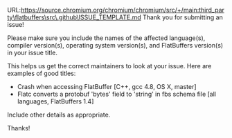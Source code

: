 URL:https://source.chromium.org/chromium/chromium/src/+/main:third_party\flatbuffers\src\.github\ISSUE_TEMPLATE.md
Thank you for submitting an issue!

Please make sure you include the names of the affected language(s), compiler version(s), operating system version(s), and FlatBuffers version(s) in your issue title.

This helps us get the correct maintainers to look at your issue. Here are examples of good titles:

- Crash when accessing FlatBuffer [C++, gcc 4.8, OS X, master]
- Flatc converts a protobuf 'bytes' field to 'string' in fbs schema file [all languages, FlatBuffers 1.4]

Include other details as appropriate.

Thanks!
